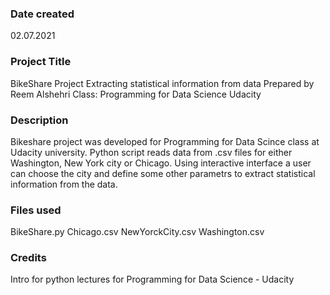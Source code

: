 ### Date created
02.07.2021

### Project Title
BikeShare Project
Extracting statistical information from data
Prepared by Reem Alshehri
Class: Programming for Data Science
Udacity

### Description
Bikeshare project was developed for Programming for Data Scince class at Udacity university. Python script reads data from .csv files for either Washington, New York city or Chicago. Using interactive interface a user can choose the city and define some other parametrs to extract statistical information from the data.

### Files used
BikeShare.py
Chicago.csv
NewYorckCity.csv
Washington.csv

### Credits
Intro for python lectures for Programming for Data Science - Udacity
